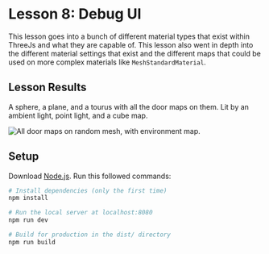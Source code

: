 # Lesson 8: Debug UI
This lesson goes into a bunch of different material types that exist within ThreeJs and what they are capable of. This lesson also went in depth into the different material settings that exist and the different maps that could be used on more complex materials like `MeshStandardMaterial`.

## Lesson Results
A sphere, a plane, and a tourus with all the door maps on them. Lit by an ambient light, point light, and a cube map.

![All door maps on random mesh, with environment map.](/10-materials/readme-assets/door-gif.gif)

## Setup
Download [Node.js](https://nodejs.org/en/download/).
Run this followed commands:

``` bash
# Install dependencies (only the first time)
npm install

# Run the local server at localhost:8080
npm run dev

# Build for production in the dist/ directory
npm run build
```
